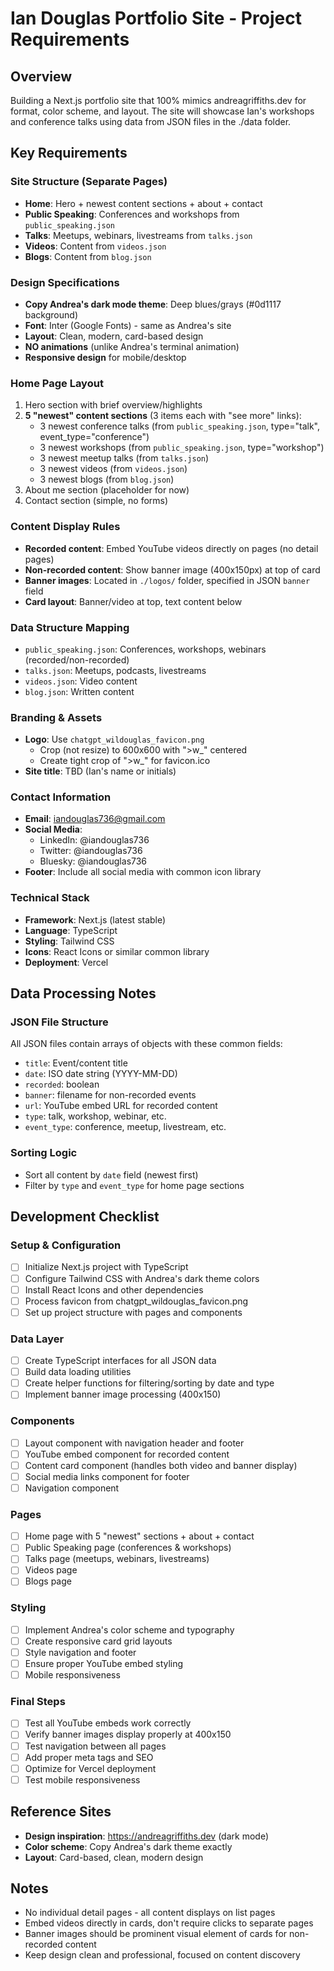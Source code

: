 # Ian Douglas Portfolio Site - Project Requirements

## Overview
Building a Next.js portfolio site that 100% mimics andreagriffiths.dev for format, color scheme, and layout. The site will showcase Ian's workshops and conference talks using data from JSON files in the ./data folder.

## Key Requirements

### Site Structure (Separate Pages)
- **Home**: Hero + newest content sections + about + contact
- **Public Speaking**: Conferences and workshops from `public_speaking.json`
- **Talks**: Meetups, webinars, livestreams from `talks.json` 
- **Videos**: Content from `videos.json`
- **Blogs**: Content from `blog.json`

### Design Specifications
- **Copy Andrea's dark mode theme**: Deep blues/grays (#0d1117 background)
- **Font**: Inter (Google Fonts) - same as Andrea's site
- **Layout**: Clean, modern, card-based design
- **NO animations** (unlike Andrea's terminal animation)
- **Responsive design** for mobile/desktop

### Home Page Layout
1. Hero section with brief overview/highlights
2. **5 "newest" content sections** (3 items each with "see more" links):
   - 3 newest conference talks (from `public_speaking.json`, type="talk", event_type="conference")
   - 3 newest workshops (from `public_speaking.json`, type="workshop")
   - 3 newest meetup talks (from `talks.json`)
   - 3 newest videos (from `videos.json`)
   - 3 newest blogs (from `blog.json`)
3. About me section (placeholder for now)
4. Contact section (simple, no forms)

### Content Display Rules
- **Recorded content**: Embed YouTube videos directly on pages (no detail pages)
- **Non-recorded content**: Show banner image (400x150px) at top of card
- **Banner images**: Located in `./logos/` folder, specified in JSON `banner` field
- **Card layout**: Banner/video at top, text content below

### Data Structure Mapping
- `public_speaking.json`: Conferences, workshops, webinars (recorded/non-recorded)
- `talks.json`: Meetups, podcasts, livestreams
- `videos.json`: Video content
- `blog.json`: Written content

### Branding & Assets
- **Logo**: Use `chatgpt_wildouglas_favicon.png`
  - Crop (not resize) to 600x600 with ">w_" centered
  - Create tight crop of ">w_" for favicon.ico
- **Site title**: TBD (Ian's name or initials)

### Contact Information
- **Email**: iandouglas736@gmail.com
- **Social Media**: 
  - LinkedIn: @iandouglas736
  - Twitter: @iandouglas736  
  - Bluesky: @iandouglas736
- **Footer**: Include all social media with common icon library

### Technical Stack
- **Framework**: Next.js (latest stable)
- **Language**: TypeScript
- **Styling**: Tailwind CSS
- **Icons**: React Icons or similar common library
- **Deployment**: Vercel

## Data Processing Notes

### JSON File Structure
All JSON files contain arrays of objects with these common fields:
- `title`: Event/content title
- `date`: ISO date string (YYYY-MM-DD)
- `recorded`: boolean
- `banner`: filename for non-recorded events
- `url`: YouTube embed URL for recorded content
- `type`: talk, workshop, webinar, etc.
- `event_type`: conference, meetup, livestream, etc.

### Sorting Logic
- Sort all content by `date` field (newest first)
- Filter by `type` and `event_type` for home page sections

## Development Checklist

### Setup & Configuration
- [ ] Initialize Next.js project with TypeScript
- [ ] Configure Tailwind CSS with Andrea's dark theme colors
- [ ] Install React Icons and other dependencies
- [ ] Process favicon from chatgpt_wildouglas_favicon.png
- [ ] Set up project structure with pages and components

### Data Layer
- [ ] Create TypeScript interfaces for all JSON data
- [ ] Build data loading utilities
- [ ] Create helper functions for filtering/sorting by date and type
- [ ] Implement banner image processing (400x150)

### Components
- [ ] Layout component with navigation header and footer
- [ ] YouTube embed component for recorded content
- [ ] Content card component (handles both video and banner display)
- [ ] Social media links component for footer
- [ ] Navigation component

### Pages
- [ ] Home page with 5 "newest" sections + about + contact
- [ ] Public Speaking page (conferences & workshops)
- [ ] Talks page (meetups, webinars, livestreams)  
- [ ] Videos page
- [ ] Blogs page

### Styling
- [ ] Implement Andrea's color scheme and typography
- [ ] Create responsive card grid layouts
- [ ] Style navigation and footer
- [ ] Ensure proper YouTube embed styling
- [ ] Mobile responsiveness

### Final Steps
- [ ] Test all YouTube embeds work correctly
- [ ] Verify banner images display properly at 400x150
- [ ] Test navigation between all pages
- [ ] Add proper meta tags and SEO
- [ ] Optimize for Vercel deployment
- [ ] Test mobile responsiveness

## Reference Sites
- **Design inspiration**: https://andreagriffiths.dev (dark mode)
- **Color scheme**: Copy Andrea's dark theme exactly
- **Layout**: Card-based, clean, modern design

## Notes
- No individual detail pages - all content displays on list pages
- Embed videos directly in cards, don't require clicks to separate pages
- Banner images should be prominent visual element of cards for non-recorded content
- Keep design clean and professional, focused on content discovery
